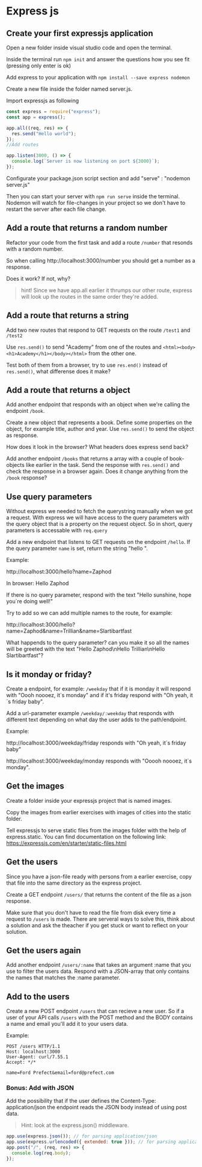# Express js

## Create your first expressjs application

Open a new folder inside visual studio code and open the terminal.

Inside the terminal run `npm init` and answer the questions how you see fit (pressing only enter is ok)

Add express to your application with `npm install --save express nodemon`

Create a new file inside the folder named server.js.

Import expressjs as following

```javascript
const express = require("express");
const app = express();

app.all((req, res) => {
  res.send("Hello world");
});
//Add routes

app.listen(3000, () => {
  console.log(`Server is now listening on port ${3000}`);
});
```

Configurate your package.json script section and add "serve" : "nodemon server.js"

Then you can start your server with `npm run serve` inside the terminal. Nodemon will watch for file-changes in your project so we don't have to restart the server after each file change.

## Add a route that returns a random number

Refactor your code from the first task and add a route `/number` that resonds with a random number.

So when calling http://localhost:3000/number you should get a number as a response.

Does it work? If not, why?

> hint! Since we have app.all earlier it thrumps our other route, express will look up the routes in the same order they're added.

## Add a route that returns a string

Add two new routes that respond to GET requests on the route `/test1` and `/test2`

Use `res.send()` to send "Academy" from one of the routes and `<html><body><h1>Academy</h1></body></html>` from the other one.

Test both of them from a browser, try to use `res.end()` instead of `res.send()`, what differense does it make?

## Add a route that returns a object

Add another endpoint that responds with an object when we're calling the endpoint `/book`.

Create a new object that represents a book. Define some properties on the object, for example title, author and year. Use `res.send()` to send the object as response.

How does it look in the browser? What headers does express send back?

Add another endpoint `/books` that returns a array with a couple of book-objects like earlier in the task. Send the response with `res.send()` and check the response in a browser again. Does it change anything from the `/book` response?

## Use query parameters

Without express we needed to fetch the querystring manually when we got a request. With express we will have access to the query parameters with the query object that is a property on the request object. So in short, query parameters is accessable with `req.query`

Add a new endpoint that listens to GET requests on the endpoint `/hello`. If the query parameter `name` is set, return the string "hello <name>".

Example:

http://localhost:3000/hello?name=Zaphod

In browser: Hello Zaphod

If there is no query parameter, respond with the text "Hello sunshine, hope you´re doing well!"

Try to add so we can add multiple names to the route, for example:

http://localhost:3000/hello?name=Zaphod&name=Trillian&name=Slartibartfast

What happends to the query parameter? can you make it so all the names will be greeted with the text "Hello Zaphod\nHello Trillian\nHello Slartibartfast"?

## Is it monday or friday?

Create a endpoint, for example: `/weekday` that if it is monday it will respond with "Oooh noooez, it`s monday" and if it's friday respond with "Oh yeah, it´s friday baby".

Add a url-parameter example `/weekday/:weekday` that responds with different text depending on what day the user adds to the path/endpoint.

Example:

http://localhost:3000/weekday/friday responds with "Oh yeah, it´s friday baby"

http://localhost:3000/weekday/monday responds with "Ooooh noooez, it´s monday".

## Get the images

Create a folder inside your expressjs project that is named images.

Copy the images from earlier exercises with images of cities into the static folder.

Tell expressjs to serve static files from the images folder with the help of express.static. You can find documentation on the following link: https://expressjs.com/en/starter/static-files.html

## Get the users

Since you have a json-file ready with persons from a earlier exercise, copy that file into the same directory as the express project.

Create a GET endpoint `/users/` that returns the content of the file as a json response.

Make sure that you don't have to read the file from disk every time a request to `/users` is made. There are serveral ways to solve this, think about a solution and ask the theacher if you get stuck or want to reflect on your solution.

## Get the users again

Add another endpoint `/users/:name` that takes an argument :name that you use to filter the users data. Respond with a JSON-array that only contains the names that matches the :name parameter.

## Add to the users

Create a new POST endpoint `/users` that can recieve a new user. So if a user of your API calls `/users` with the POST method and the BODY contains a name and email you'll add it to your users data.

Example:

```console
POST /users HTTP/1.1
Host: localhost:3000
User-Agent: curl/7.55.1
Accept: */*

name=Ford Prefect&email=ford@prefect.com
```

### Bonus: Add with JSON

Add the possibility that if the user defines the Content-Type: application/json the endpoint reads the JSON body instead of using post data.

> Hint: look at the express.json() middleware.

```javascript
app.use(express.json()); // for parsing application/json
app.use(express.urlencoded({ extended: true })); // for parsing application/x-www-form-urlencoded
app.post("/", (req, res) => {
  console.log(req.body);
});
```
